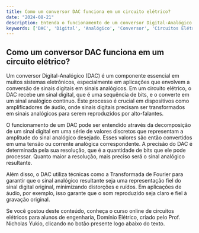 ```yaml
---
title: Como um conversor DAC funciona em um circuito elétrico?
date: "2024-08-21"
description: Entenda o funcionamento de um conversor Digital-Analógico (DAC) em circuitos elétricos.
keywords: ['DAC', 'Digital', 'Analógico', 'Conversor', 'Circuitos Elétricos']
---
```


## Como um conversor DAC funciona em um circuito elétrico?

Um conversor Digital-Analógico (DAC) é um componente essencial em muitos sistemas eletrônicos, especialmente em aplicações que envolvem a conversão de sinais digitais em sinais analógicos. Em um circuito elétrico, o DAC recebe um sinal digital, que é uma sequência de bits, e o converte em um sinal analógico contínuo. Este processo é crucial em dispositivos como amplificadores de áudio, onde sinais digitais precisam ser transformados em sinais analógicos para serem reproduzidos por alto-falantes.

O funcionamento de um DAC pode ser entendido através da decomposição de um sinal digital em uma série de valores discretos que representam a amplitude do sinal analógico desejado. Esses valores são então convertidos em uma tensão ou corrente analógica correspondente. A precisão do DAC é determinada pela sua resolução, que é a quantidade de bits que ele pode processar. Quanto maior a resolução, mais preciso será o sinal analógico resultante.

Além disso, o DAC utiliza técnicas como a Transformada de Fourier para garantir que o sinal analógico resultante seja uma representação fiel do sinal digital original, minimizando distorções e ruídos. Em aplicações de áudio, por exemplo, isso garante que o som reproduzido seja claro e fiel à gravação original.

Se você gostou deste conteúdo, conheça o curso online de circuitos elétricos para alunos de engenharia, Domínio Elétrico, criado pelo Prof. Nicholas Yukio, clicando no botão presente logo abaixo do texto.
